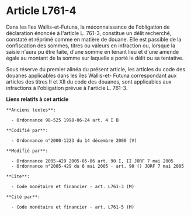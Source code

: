# Article L761-4

Dans les îles Wallis-et-Futuna, la méconnaissance de l'obligation de déclaration énoncée à l'article L. 761-3, constitue un
délit recherché, constaté et réprimé comme en matière de douane. Elle est passible de la confiscation des sommes, titres ou
valeurs en infraction ou, lorsque la saisie n'aura pu être faite, d'une somme en tenant lieu et d'une amende égale au montant
de la somme sur laquelle a porté le délit ou sa tentative.

Sous réserve du premier alinéa du présent article, les articles du code des douanes applicables dans les îles Wallis-et-
Futuna correspondant aux articles des titres II et XII du code des douanes, sont applicables aux infractions à l'obligation
prévue à l'article L. 761-3.

**Liens relatifs à cet article**

	**Anciens textes**:

	  - Ordonnance 98-525 1998-06-24 art. 4 I B

	**Codifié par**:

	  - Ordonnance n°2000-1223 du 14 décembre 2000 (V)

	**Modifié par**:

	  - Ordonnance 2005-429 2005-05-06 art. 90 I, II JORF 7 mai 2005
	  - Ordonnance n°2005-429 du 6 mai 2005 - art. 90 () JORF 7 mai 2005

	**Cite**:

	  - Code monétaire et financier - art. L761-3 (M)

	**Cité par**:

	  - Code monétaire et financier - art. L761-5 (M)

